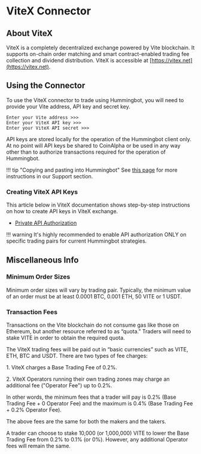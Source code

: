 # ViteX Connector

## About ViteX

ViteX is a completely decentralized exchange powered by Vite blockchain. It supports on-chain order matching and smart contract-enabled trading fee collection and dividend distribution.
ViteX is accessible at [https://vitex.net](https://vitex.net).

## Using the Connector

To use the ViteX connector to trade using Hummingbot, you will need to provide your Vite address, API key and secret key.

```
Enter your Vite address >>>
Enter your ViteX API key >>>
Enter your ViteX API secret >>>
```

API keys are stored locally for the operation of the Hummingbot client only. At no point will API keys be shared to CoinAlpha or be used in any way other than to authorize transactions required for the operation of Hummingbot.

!!! tip "Copying and pasting into Hummingbot"
    See [this page](/faq/troubleshooting/#paste-items-from-clipboard-in-putty) for more instructions in our Support section.

### Creating ViteX API Keys

This article below in ViteX documentation shows step-by-step instructions on how to create API keys in ViteX exchange.

* [Private API Authorization](https://vite.wiki/dex/api/dex-apis.html#private-api-authorization)

!!! warning
    It's highly recommended to enable API authorization ONLY on specific trading pairs for current Hummingbot strategies.

## Miscellaneous Info

### Minimum Order Sizes

Minimum order sizes will vary by trading pair. 
Typically, the minimum value of an order must be at least 0.0001 BTC, 0.001 ETH, 50 VITE or 1 USDT.

### Transaction Fees

Transactions on the Vite blockchain do not consume gas like those on Ethereum, but another resource referred to as “quota.” 
Traders will need to stake VITE in order to obtain the required quota.

The ViteX trading fees will be paid out in “basic currencies” such as VITE, ETH, BTC and USDT.
There are two types of fee charges:

1\. ViteX charges a Base Trading Fee of 0.2%. 

2\. ViteX Operators running their own trading zones may charge an additional fee ("Operator Fee") up to 0.2%. 

In other words, the minimum fees that a trader will pay is 0.2% (Base Trading Fee + 0 Operator Fee) and the maximum is 0.4% (Base Trading Fee + 0.2% Operator Fee). 

The above fees are the same for both the makers and the takers.

A trader can choose to stake 10,000 (or 1,000,000) VITE to lower the Base Trading Fee from 0.2% to 0.1% (or 0%). 
However, any additional Operator fees will remain the same.
